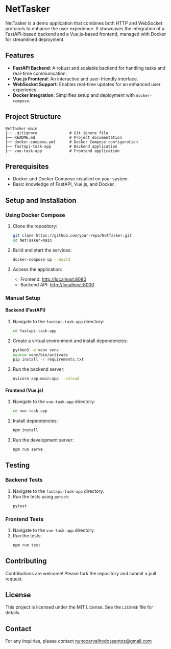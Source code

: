 # NetTasker

NetTasker is a demo application that combines both HTTP and WebSocket protocols to enhance the user experience. It showcases the integration of a FastAPI-based backend and a Vue.js-based frontend, managed with Docker for streamlined deployment.

## Features

- **FastAPI Backend**: A robust and scalable backend for handling tasks and real-time communication.
- **Vue.js Frontend**: An interactive and user-friendly interface.
- **WebSocket Support**: Enables real-time updates for an enhanced user experience.
- **Docker Integration**: Simplifies setup and deployment with `docker-compose`.

## Project Structure

```
NetTasker-main
├── .gitignore              # Git ignore file
├── README.md               # Project documentation
├── docker-compose.yml      # Docker Compose configuration
├── fastapi-task-app        # Backend application              
├── vue-task-app            # Frontend application
```

## Prerequisites

- Docker and Docker Compose installed on your system.
- Basic knowledge of FastAPI, Vue.js, and Docker.

## Setup and Installation

### Using Docker Compose

1. Clone the repository:

   ```bash
   git clone https://github.com/your-repo/NetTasker.git
   cd NetTasker-main
   ```

2. Build and start the services:

   ```bash
   docker-compose up --build
   ```

3. Access the application:

   - Frontend: [http://localhost:8080](http://localhost:8080)
   - Backend API: [http://localhost:8000](http://localhost:8000)

### Manual Setup

#### Backend (FastAPI)

1. Navigate to the `fastapi-task-app` directory:
   ```bash
   cd fastapi-task-app
   ```
2. Create a virtual environment and install dependencies:
   ```bash
   python3 -m venv venv
   source venv/bin/activate
   pip install -r requirements.txt
   ```
3. Run the backend server:
   ```bash
   uvicorn app.main:app --reload
   ```

#### Frontend (Vue.js)

1. Navigate to the `vue-task-app` directory:
   ```bash
   cd vue-task-app
   ```
2. Install dependencies:
   ```bash
   npm install
   ```
3. Run the development server:
   ```bash
   npm run serve
   ```

## Testing

### Backend Tests

1. Navigate to the `fastapi-task-app` directory.
2. Run the tests using `pytest`:
   ```bash
   pytest
   ```

### Frontend Tests

1. Navigate to the `vue-task-app` directory.
2. Run the tests:
   ```bash
   npm run test
   ```

## Contributing

Contributions are welcome! Please fork the repository and submit a pull request.

## License

This project is licensed under the MIT License. See the `LICENSE` file for details.

## Contact

For any inquiries, please contact [nunocarvalhodossantos@gmail.com](mailto\:nunocarvalhodossantos@gmail.com)

